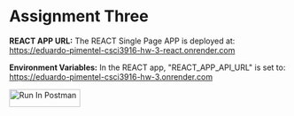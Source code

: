 # Assignment Three

**REACT APP URL:**
The REACT Single Page APP is deployed at: https://eduardo-pimentel-csci3916-hw-3-react.onrender.com


**Environment Variables:**
In the REACT app, "REACT_APP_API_URL" is set to: https://eduardo-pimentel-csci3916-hw-3.onrender.com

[<img src="https://run.pstmn.io/button.svg" alt="Run In Postman" style="width: 128px; height: 32px;">](https://app.getpostman.com/run-collection/41726845-989f3dca-09b4-4aa7-8b66-2b1635494159?action=collection%2Ffork&source=rip_markdown&collection-url=entityId%3D41726845-989f3dca-09b4-4aa7-8b66-2b1635494159%26entityType%3Dcollection%26workspaceId%3D403a8607-442e-4472-8515-d58abd2d2dd5#?env%5Bpimentel-hw3%5D=W3sia2V5IjoidG9rZW4iLCJ2YWx1ZSI6IiIsImVuYWJsZWQiOnRydWUsInR5cGUiOiJkZWZhdWx0Iiwic2Vzc2lvblZhbHVlIjoiIiwiY29tcGxldGVTZXNzaW9uVmFsdWUiOiIiLCJzZXNzaW9uSW5kZXgiOjB9LHsia2V5IjoibW92aWVJZCIsInZhbHVlIjoiIiwiZW5hYmxlZCI6dHJ1ZSwidHlwZSI6ImRlZmF1bHQiLCJzZXNzaW9uVmFsdWUiOiIiLCJjb21wbGV0ZVNlc3Npb25WYWx1ZSI6IiIsInNlc3Npb25JbmRleCI6MX1d)